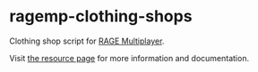 # ragemp-clothing-shops

Clothing shop script for [RAGE Multiplayer](https://rage.mp/).

Visit [the resource page](https://rage.mp/files/file/183-clothing-shops/) for more information and documentation.

